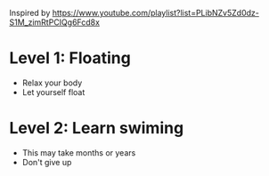 Inspired by https://www.youtube.com/playlist?list=PLibNZv5Zd0dz-S1M_zimRtPCIQg6Fcd8x
# Level 1: Floating
* Relax your body
* Let yourself float
# Level 2: Learn swiming
* This may take months or years
* Don't give up
